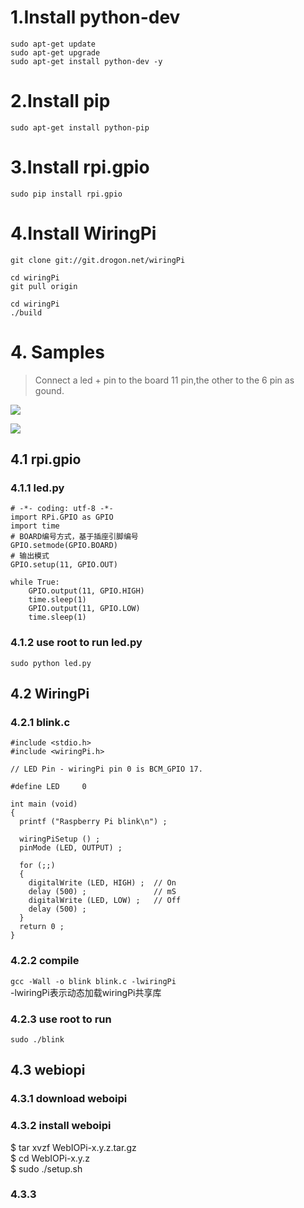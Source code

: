 # 1.Install python-dev
    sudo apt-get update
    sudo apt-get upgrade
    sudo apt-get install python-dev -y

# 2.Install pip
`sudo apt-get install python-pip`

# 3.Install rpi.gpio
`sudo pip install rpi.gpio`

# 4.Install WiringPi
    git clone git://git.drogon.net/wiringPi

    cd wiringPi
    git pull origin

    cd wiringPi
    ./build
# 4. Samples
>Connect a led + pin to the board 11 pin,the other to the 6 pin as gound.

![](http://img.blog.csdn.net/20140726111027622?watermark/2/text/aHR0cDovL2Jsb2cuY3Nkbi5uZXQveHVrYWk4NzExMDU=/font/5a6L5L2T/fontsize/400/fill/I0JBQkFCMA==/dissolve/70/gravity/SouthEast)

![](http://img.blog.csdn.net/20140726111041240?watermark/2/text/aHR0cDovL2Jsb2cuY3Nkbi5uZXQveHVrYWk4NzExMDU=/font/5a6L5L2T/fontsize/400/fill/I0JBQkFCMA==/dissolve/70/gravity/SouthEast)

## 4.1 rpi.gpio

### 4.1.1 led.py
    # -*- coding: utf-8 -*-  
    import RPi.GPIO as GPIO  
    import time  
    # BOARD编号方式，基于插座引脚编号  
    GPIO.setmode(GPIO.BOARD)  
    # 输出模式  
    GPIO.setup(11, GPIO.OUT)  
      
    while True:  
        GPIO.output(11, GPIO.HIGH)  
        time.sleep(1)  
        GPIO.output(11, GPIO.LOW)  
        time.sleep(1) 

### 4.1.2 use root to run led.py
`sudo python led.py`

## 4.2 WiringPi

### 4.2.1 blink.c
    #include <stdio.h>
    #include <wiringPi.h>

    // LED Pin - wiringPi pin 0 is BCM_GPIO 17.

    #define LED     0

    int main (void)
    {
      printf ("Raspberry Pi blink\n") ;

      wiringPiSetup () ;
      pinMode (LED, OUTPUT) ;

      for (;;)
      {
        digitalWrite (LED, HIGH) ;  // On
        delay (500) ;               // mS
        digitalWrite (LED, LOW) ;   // Off
        delay (500) ;
      }
      return 0 ;
    }

### 4.2.2 compile
`gcc -Wall -o blink blink.c -lwiringPi`    
-lwiringPi表示动态加载wiringPi共享库

### 4.2.3 use root to run
`sudo ./blink`

## 4.3 webiopi

### 4.3.1 download weboipi
### 4.3.2 install weboipi

$ tar xvzf WebIOPi-x.y.z.tar.gz  
$ cd WebIOPi-x.y.z  
$ sudo ./setup.sh

### 4.3.3 

